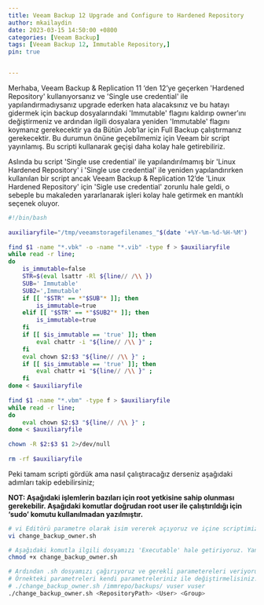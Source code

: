 ```yaml
---
title: Veeam Backup 12 Upgrade and Configure to Hardened Repository
author: mkailaydin
date: 2023-03-15 14:50:00 +0800
categories: [Veeam Backup]
tags: [Veeam Backup 12, Immutable Repository,]
pin: true


---
```

Merhaba, Veeam Backup & Replication 11 ‘den 12’ye geçerken 'Hardened Repository' kullanıyorsanız ve 'Single use credential' ile yapılandırmadıysanız upgrade ederken hata alacaksınız ve bu hatayı gidermek için backup dosyalarındaki 'Immutable' flagını kaldırıp owner’ını değiştirmeniz ve ardından ilgili dosyalara yeniden 'Immutable' flagını koymanız gerekecektir ya da Bütün Job’lar için Full Backup çalıştırmanız gerekecektir. Bu durumun önüne geçebilmemiz için Veeam bir script yayınlamış. Bu scripti kullanarak geçişi daha kolay hale getirebiliriz.

Aslında bu script 'Single use credential' ile yapılandırılmamış bir 'Linux Hardened Repository' i 'Single use credential' ile yeniden yapılandırırken kullanılan bir script ancak Veeam Backup & Replication 12’de 'Linux Hardened Repository' için 'Sigle use credential' zorunlu hale geldi, o sebeple bu makaleden yararlanarak işleri kolay hale getirmek en mantıklı seçenek oluyor.

```bash
#!/bin/bash
 
auxiliaryfile="/tmp/veeamstoragefilenames_"$(date '+%Y-%m-%d-%H-%M')
 
find $1 -name "*.vbk" -o -name "*.vib" -type f > $auxiliaryfile
while read -r line;
do  
    is_immutable=false
    STR=$(eval lsattr -Rl ${line// /\\ })
    SUB=' Immutable'
    SUB2=',Immutable'
    if [[ "$STR" == *"$SUB"* ]]; then
        is_immutable=true
    elif [[ "$STR" == *"$SUB2"* ]]; then
        is_immutable=true
    fi
    if [[ $is_immutable == 'true' ]]; then
        eval chattr -i "${line// /\\ }" ;
    fi    
    eval chown $2:$3 "${line// /\\ }" ;
    if [[ $is_immutable == 'true' ]]; then
        eval chattr +i "${line// /\\ }" ;
    fi
done < $auxiliaryfile
 
find $1 -name "*.vbm" -type f > $auxiliaryfile
while read -r line;
do  
    eval chown $2:$3 "${line// /\\ }" ;
done < $auxiliaryfile
 
chown -R $2:$3 $1 2>/dev/null
 
rm -rf $auxiliaryfile
```

Peki tamam scripti gördük ama nasıl çalıştıracağız derseniz aşağıdaki adımları takip edebilirsiniz;

**NOT: Aşağıdaki işlemlerin bazıları için root yetkisine sahip olunması gerekebilir. Aşağıdaki komutlar doğrudan root user ile çalıştırıldığı için ‘sudo’ komutu kullanılmadan yazılmıştır.**

```bash
# vi Editörü parametre olarak isim vererek açıyoruz ve içine scriptimizi yapıştırıyoruz. Siz nano ya da farklı editörleri de kullanabilirsiniz.
vi change_backup_owner.sh

# Aşağıdaki komutla ilgili dosyamızı 'Executable' hale getiriyoruz. Yani çalıştırılabilir bir komut dosyası olduğunu belirtmiş oluyoruz.
chmod +x change_backup_owner.sh

# Ardından .sh dosyamızı çağırıyoruz ve gerekli parametereleri veriyoruz. 
# Örnekteki parametreleri kendi parametreleriniz ile değiştirmelisiniz. Sytax'i ayrıca belirtiyorum.
# ./change_backup_owner.sh /immrepo/backups/ vuser vuser
./change_backup_owner.sh <RepositoryPath> <User> <Group>
```
